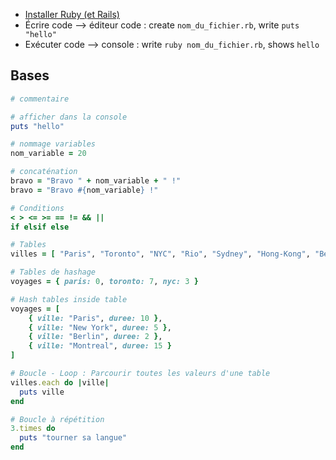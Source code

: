 - [Installer Ruby (et Rails)](https://openclassrooms.com/en/courses/2913686-lancez-vous-dans-la-programmation-avec-ruby/2915056-installez-vos-outils#/id/r-2992491)
- Écrire code --> éditeur code : create ```nom_du_fichier.rb```, write ```puts "hello"```
- Exécuter code --> console : write ```ruby nom_du_fichier.rb```, shows ```hello```

## Bases
```ruby
# commentaire

# afficher dans la console
puts "hello"

# nommage variables
nom_variable = 20

# concaténation
bravo = "Bravo " + nom_variable + " !"
bravo = "Bravo #{nom_variable} !"

# Conditions
< > <= >= == != && ||
if elsif else

# Tables
villes = [ "Paris", "Toronto", "NYC", "Rio", "Sydney", "Hong-Kong", "Berlin" ]

# Tables de hashage
voyages = { paris: 0, toronto: 7, nyc: 3 }

# Hash tables inside table
voyages = [
    { ville: "Paris", duree: 10 },
    { ville: "New York", duree: 5 },
    { ville: "Berlin", duree: 2 },
    { ville: "Montreal", duree: 15 }
]

# Boucle - Loop : Parcourir toutes les valeurs d'une table
villes.each do |ville|
  puts ville
end

# Boucle à répétition
3.times do 
  puts "tourner sa langue"
end
```
